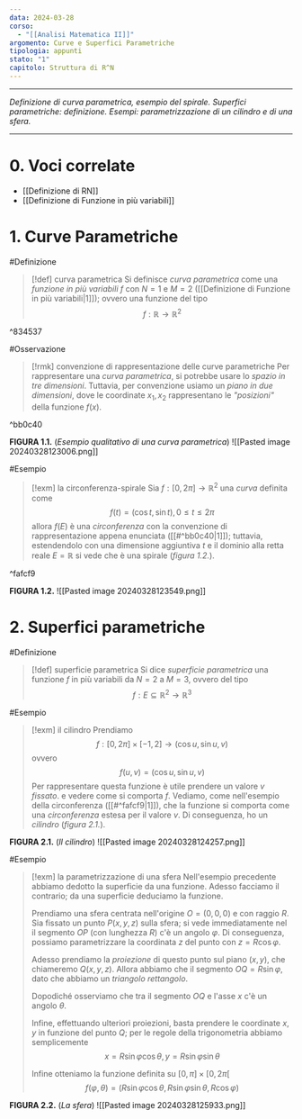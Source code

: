 ```yaml
---
data: 2024-03-28
corso:
  - "[[Analisi Matematica II]]"
argomento: Curve e Superfici Parametriche
tipologia: appunti
stato: "1"
capitolo: Struttura di R^N
---
```

- - -
*Definizione di curva parametrica, esempio del spirale. Superfici parametriche: definizione. Esempi: parametrizzazione di un cilindro e di una sfera.*
- - -
# 0. Voci correlate
- [[Definizione di RN]]
- [[Definizione di Funzione in più variabili]]
# 1. Curve Parametriche
#Definizione 
> [!def] curva parametrica
> Si definisce *curva parametrica* come una *funzione in più variabili* $f$ con $N=1$ e $M=2$ ([[Definizione di Funzione in più variabili|1]]); ovvero una funzione del tipo
> $$
> f: \mathbb{R} \longrightarrow \mathbb{R}^2
> $$

^834537

#Osservazione 
> [!rmk] convenzione di rappresentazione delle curve parametriche
> Per rappresentare una *curva parametrica*, si potrebbe usare lo *spazio in tre dimensioni*. Tuttavia, per convenzione usiamo un *piano in due dimensioni*, dove le coordinate $x_1,x_2$ rappresentano le *"posizioni"* della funzione $f(x)$.

^bb0c40

**FIGURA 1.1.** (*Esempio qualitativo di una curva parametrica*)
![[Pasted image 20240328123006.png]]

#Esempio 
> [!exm] la circonferenza-spirale
> Sia $f:[0, 2\pi]\longrightarrow \mathbb{R}^2$ una *curva* definita come
> $$
> f(t)=\left(\cos t, \sin t\right), 0 \leq t \leq 2\pi
> $$
> allora $f(E)$ è una *circonferenza* con la convenzione di rappresentazione appena enunciata ([[#^bb0c40|1]]); tuttavia, estendendolo con una dimensione aggiuntiva $t$ e il dominio alla retta reale $E=\mathbb{R}$ si vede che è una spirale (*figura 1.2.*).

^fafcf9

**FIGURA 1.2.**
![[Pasted image 20240328123549.png]]

# 2. Superfici parametriche
#Definizione 
> [!def] superficie parametrica
> Si dice *superficie parametrica* una funzione $f$ in più variabili da $N=2$ a $M=3$, ovvero del tipo
> $$
> f: E \subseteq \mathbb{R}^2 \longrightarrow \mathbb{R}^3
> $$

#Esempio 
> [!exm] il cilindro
> Prendiamo
> $$
> f:[0, 2\pi]\times [-1,2] \longrightarrow (\cos u, \sin u, v)
> $$
> ovvero
> $$
> f(u,v)=(\cos u, \sin u, v)
> $$
> Per rappresentare questa funzione è utile prendere un valore $v$ *fissato*. e vedere come si comporta $f$. Vediamo, come nell'esempio della circonferenza ([[#^fafcf9|1]]), che la funzione si comporta come una *circonferenza* estesa per il valore $v$. Di conseguenza, ho un *cilindro* (*figura 2.1.*).

**FIGURA 2.1.** (*Il cilindro*)
![[Pasted image 20240328124257.png]]

#Esempio 
> [!exm] la parametrizzazione di una sfera
> Nell'esempio precedente abbiamo dedotto la superficie da una funzione. Adesso facciamo il contrario; da una superficie deduciamo la funzione.
> 
> Prendiamo una sfera centrata nell'origine $O=(0,0,0)$ e con raggio $R$. 
> Sia fissato un punto $P(x,y,z)$ sulla sfera; si vede immediatamente nel il segmento $OP$ (con lunghezza $R$) c'è un angolo $\varphi$. Di conseguenza, possiamo parametrizzare la coordinata $z$ del punto con $z=R\cos \varphi$. 
> 
> Adesso prendiamo la *proiezione* di questo punto sul piano $(x,y)$, che chiameremo $Q(x,y,z)$. Allora abbiamo che il segmento $OQ=R\sin \varphi$, dato che abbiamo un *triangolo rettangolo*.
> 
> Dopodiché osserviamo che tra il segmento $OQ$ e l'asse $x$ c'è un angolo $\theta$.
> 
> Infine, effettuando ulteriori proiezioni, basta prendere le coordinate $x,y$ in funzione del punto $Q$; per le regole della trigonometria abbiamo semplicemente
> $$
> x=R\sin\varphi \cos \theta, y=R \sin \varphi \sin \theta
> $$
> 
> Infine otteniamo la funzione definita su $[0, \pi] \times [0, 2\pi[$ 
> $$
> f(\varphi, \theta)=(R\sin\varphi\cos\theta, R \sin\varphi\sin \theta, R \cos \varphi)
> $$

**FIGURA 2.2.** (*La sfera*)
![[Pasted image 20240328125933.png]]
